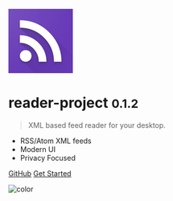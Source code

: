 ![logo](media/icon.png)

# reader-project <small>0.1.2</small>

> XML based feed reader for your desktop.

- RSS/Atom XML feeds
- Modern UI
- Privacy Focused 

[GitHub](https://github.com/rahuldshetty/reader-project/)
[Get Started](#reader-project)

<!-- background color -->

![color](#f0f0f0)